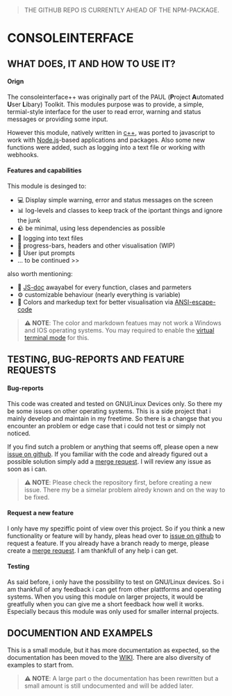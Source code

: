 > THE GITHUB REPO IS CURRENTLY AHEAD OF THE NPM-PACKAGE.

# CONSOLEINTERFACE

## WHAT DOES, IT AND HOW TO USE IT?
#### Orign
The consoleinterface++ was originally part of the PAUL (**P**roject **A**utomated **U**ser **L**ibary) Toolkit.
This modules purpose was to provide, a simple, termial-style interface for the user to read error, warning
and status messages or providing some input.

However this module, natively written in [c++](https://cplusplus.com/), was ported to javascript to work with
[Node.js](https://nodejs.org/en/)-based applications and packages. Also some new functions were added, such as logging into a 
text file or working with webhooks.

#### Features and capabilities
This module is desinged to:
- 💻 Display simple warning, error and status messages on the screen
- 📊 log-levels and classes to keep track of the iportant things and ignore the junk
- 🪨 be minimal, using less dependencies as possible
- 📁 logging into text files
- 🎨 progress-bars, headers and other visualisation (WIP)
- 👤 User iput prompts
- ... to be continued >> 

also worth mentioning:
- 📑 [JS-doc](https://jsdoc.app/) awayabel for every function, clases and parmeters
- ⚙️ customizable behaviour (nearly everything is variable)
- 🌈 Colors and markedup text for better visualisation via [ANSI-escape-code](https://en.wikipedia.org/wiki/ANSI_escape_code)

> **⚠️ NOTE**: The color and markdown featues may not work a Windows and IOS operating systems.
> You may required to enable the [virtual terminal mode](https://docs.microsoft.com/en/windows/console/console-virtual-terminal-sequences) for this.

## TESTING, BUG-REPORTS AND FEATURE REQUESTS

#### Bug-reports
This code was created and tested on GNU/Linux Devices only. So there my be some issues on other operating systems.
This is a side project that i mainly develop and maintain in my freetime. So there is a changse that you encounter
an problem or edge case that i could not test or simply not noticed.

If you find sutch a problem or anything that seems off, please open a new [issue on github](https://github.com/Isja-krass/consoleinterface/issues).
If you familiar with the code and already figured out a possible solution simply add a [merge request](https://github.com/Isja-krass/consoleinterface/pulls).
I will review any issue as soon as i can.

> **⚠️ NOTE**: Please check the repository first, before creating a new issue. There my be a simelar problem alredy known and on the
> way to be fixed.

#### Request a new feature
I only have my speziffic point of view over this project. So if you think a new functionality or feature will by handy, pleas head over to
[issue on github](https://github.com/Isja-krass/consoleinterface/issues) to request a feature.
If you already have a branch ready to merge, please create a [merge request](https://github.com/Isja-krass/consoleinterface/pulls).
I am thankfull of any help i can get.

#### Testing
As said before, i only have the possibility to test on GNU/Linux devices. So i am thankfull of any feedback i can get from
other plattforms and operating systems. When you using this module on larger projects, it would be greatfully when you can
give me a short feedback how well it works. Especially becaus this module was only used for smaller internal projects.


## DOCUMENTION AND EXAMPELS

This is a small module, but it has more documentation as expected, so the documentation has been moved to  the [WIKI](https://github.com/Isja-krass/consoleinterface/wiki).
There are also diversity of examples to start from.

> **⚠️ NOTE**: A large part o the documentation has been rewritten but a small amount is still undocumented and will be added later.